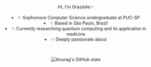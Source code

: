 <div align="center">
<h1></h1>Hi, I'm Grazielle✨
<br>
<br>

<div align="center">
<li>✨ Sophomore Computer Science undergraduate at PUC-SP
<li>✨ Based in São Paulo, Brazil
<li>✨ Currently researching quantum computing and its application in medicine
<li>✨ Deeply passionate about 
</li>
</div>
<br>
<br>



![Anurag's GitHub stats](https://github-readme-stats.vercel.app/api?username=GaiaOcean&show_icons=true&theme=radical)
  

<!--
**GaiaOcean/GaiaOcean** is a ✨ _special_ ✨ repository because its `README.md` (this file) appears on your GitHub profile.

Here are some ideas to get you started:

- 🔭 I’m currently working on ...
- 🌱 I’m currently learning ...
- 👯 I’m looking to collaborate on ...
- 🤔 I’m looking for help with ...
- 💬 Ask me about ...
- 📫 How to reach me: ...
- 😄 Pronouns: ...
- ⚡ Fun fact: ...
-->
